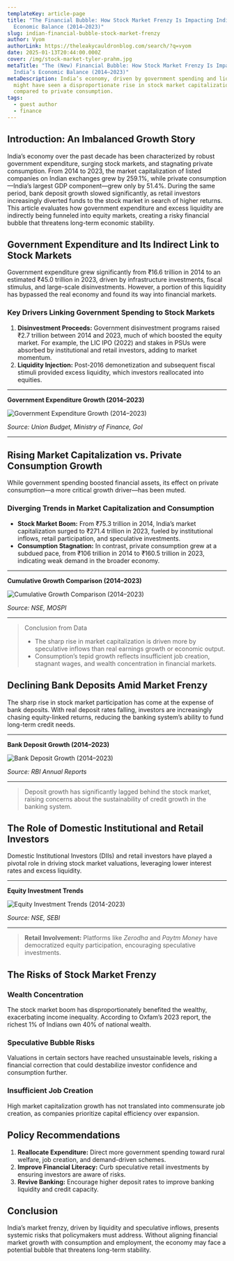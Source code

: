 ```yaml
---
templateKey: article-page
title: "The Financial Bubble: How Stock Market Frenzy Is Impacting India’s
  Economic Balance (2014–2023)"
slug: indian-financial-bubble-stock-market-frenzy
author: Vyom
authorLink: https://theleakycauldronblog.com/search/?q=vyom
date: 2025-01-13T20:44:00.000Z
cover: /img/stock-market-tyler-prahm.jpg
metaTitle: "The (New) Financial Bubble: How Stock Market Frenzy Is Impacting
  India’s Economic Balance (2014–2023)"
metaDescription: India’s economy, driven by government spending and liquidity,
  might have seen a disproportionate rise in stock market capitalization
  compared to private consumption.
tags:
  - guest author
  - finance
---
```

## Introduction: An Imbalanced Growth Story

India’s economy over the past decade has been characterized by robust government expenditure, surging stock markets, and stagnating private consumption. From 2014 to 2023, the market capitalization of listed companies on Indian exchanges grew by 259.1%, while private consumption—India’s largest GDP component—grew only by 51.4%. During the same period, bank deposit growth slowed significantly, as retail investors increasingly diverted funds to the stock market in search of higher returns. This article evaluates how government expenditure and excess liquidity are indirectly being funneled into equity markets, creating a risky financial bubble that threatens long-term economic stability.

## Government Expenditure and Its Indirect Link to Stock Markets

Government expenditure grew significantly from ₹16.6 trillion in 2014 to an estimated ₹45.0 trillion in 2023, driven by infrastructure investments, fiscal stimulus, and large-scale disinvestments. However, a portion of this liquidity has bypassed the real economy and found its way into financial markets.

### Key Drivers Linking Government Spending to Stock Markets

1. **Disinvestment Proceeds:** Government disinvestment programs raised ₹2.7 trillion between 2014 and 2023, much of which boosted the equity market. For example, the LIC IPO (2022) and stakes in PSUs were absorbed by institutional and retail investors, adding to market momentum.
2. **Liquidity Injection:** Post-2016 demonetization and subsequent fiscal stimuli provided excess liquidity, which investors reallocated into equities.

- - -

**Government Expenditure Growth (2014–2023)**

![Government Expenditure Growth (2014–2023)](/img/screenshot-2025-01-13-at-8.41.40 pm.jpg "Government Expenditure Growth (2014–2023)")

*Source: Union Budget, Ministry of Finance, GoI*

- - -

## Rising Market Capitalization vs. Private Consumption Growth

While government spending boosted financial assets, its effect on private consumption—a more critical growth driver—has been muted.

### Diverging Trends in Market Capitalization and Consumption

* **Stock Market Boom:** From ₹75.3 trillion in 2014, India’s market capitalization surged to ₹271.4 trillion in 2023, fueled by institutional inflows, retail participation, and speculative investments.
* **Consumption Stagnation:** In contrast, private consumption grew at a subdued pace, from ₹106 trillion in 2014 to ₹160.5 trillion in 2023, indicating weak demand in the broader economy.

- - -

**Cumulative Growth Comparison (2014–2023)**

![Cumulative Growth Comparison (2014–2023)](/img/screenshot-2025-01-13-at-8.41.58 pm.jpg "Cumulative Growth Comparison (2014–2023)")

*Source: NSE, MOSPI*

- - -

> Conclusion from Data
>
> * The sharp rise in market capitalization is driven more by speculative inflows than real earnings growth or economic output.
> * Consumption’s tepid growth reflects insufficient job creation, stagnant wages, and wealth concentration in financial markets.

## Declining Bank Deposits Amid Market Frenzy

The sharp rise in stock market participation has come at the expense of bank deposits. With real deposit rates falling, investors are increasingly chasing equity-linked returns, reducing the banking system’s ability to fund long-term credit needs.

- - -

**Bank Deposit Growth (2014–2023)**

![Bank Deposit Growth (2014–2023)](/img/screenshot-2025-01-13-at-8.42.26 pm.jpg "Bank Deposit Growth (2014–2023)")

*Source: RBI Annual Reports*

- - -

> Deposit growth has significantly lagged behind the stock market, raising concerns about the sustainability of credit growth in the banking system.

## The Role of Domestic Institutional and Retail Investors

Domestic Institutional Investors (DIIs) and retail investors have played a pivotal role in driving stock market valuations, leveraging lower interest rates and excess liquidity.

- - -

**Equity Investment Trends**

![Equity Investment Trends (2014-2023)](/img/screenshot-2025-01-13-at-8.42.49 pm.jpg "Equity Investment Trends (2014-2023)")

*Source: NSE, SEBI*

- - -

> **Retail Involvement:** Platforms like *Zerodha* and *Paytm Money* have democratized equity participation, encouraging speculative investments.

## The Risks of Stock Market Frenzy

### Wealth Concentration

The stock market boom has disproportionately benefited the wealthy, exacerbating income inequality. According to Oxfam’s 2023 report, the richest 1% of Indians own 40% of national wealth.

### Speculative Bubble Risks

Valuations in certain sectors have reached unsustainable levels, risking a financial correction that could destabilize investor confidence and consumption further.

### Insufficient Job Creation

High market capitalization growth has not translated into commensurate job creation, as companies prioritize capital efficiency over expansion.

## Policy Recommendations

1. **Reallocate Expenditure:** Direct more government spending toward rural welfare, job creation, and demand-driven schemes.
2. **Improve Financial Literacy:** Curb speculative retail investments by ensuring investors are aware of risks.
3. **Revive Banking:** Encourage higher deposit rates to improve banking liquidity and credit capacity.

## Conclusion

India’s market frenzy, driven by liquidity and speculative inflows, presents systemic risks that policymakers must address. Without aligning financial market growth with consumption and employment, the economy may face a potential bubble that threatens long-term stability.
